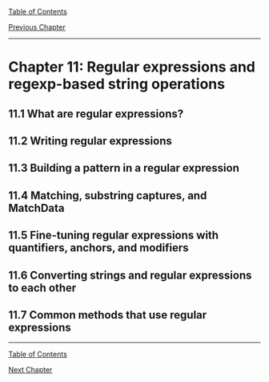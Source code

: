 [Table of Contents](_toc.md)

[Previous Chapter](ch10.md)

---

# Chapter 11: Regular expressions and regexp-based string operations #

## 11.1 What are regular expressions? ##

## 11.2 Writing regular expressions ##

## 11.3 Building a pattern in a regular expression ##

## 11.4 Matching, substring captures, and MatchData ##

## 11.5 Fine-tuning regular expressions with quantifiers, anchors, and modifiers ##

## 11.6 Converting strings and regular expressions to each other ##

## 11.7 Common methods that use regular expressions ##

---
[Table of Contents](_toc.md)

[Next Chapter](ch12.md)
